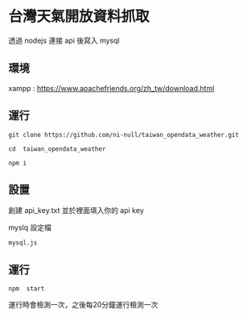 # 台灣天氣開放資料抓取

透過 nodejs 連接 api 後寫入 mysql

## 環境

xampp : https://www.apachefriends.org/zh_tw/download.html

## 運行

```
git clone https://github.com/ni-null/taiwan_opendata_weather.git

cd  taiwan_opendata_weather

npm i
```

## 設置

創建 api_key.txt 並於裡面填入你的 api key

myslq 設定檔

```
mysql.js

```

## 運行

```
npm  start
```
運行時會檢測一次，之後每20分鐘運行檢測一次


